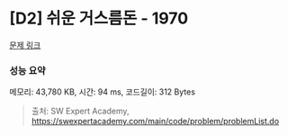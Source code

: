 # [D2] 쉬운 거스름돈 - 1970 

[문제 링크](https://swexpertacademy.com/main/code/problem/problemDetail.do?contestProbId=AV5PsIl6AXIDFAUq) 

### 성능 요약

메모리: 43,780 KB, 시간: 94 ms, 코드길이: 312 Bytes



> 출처: SW Expert Academy, https://swexpertacademy.com/main/code/problem/problemList.do